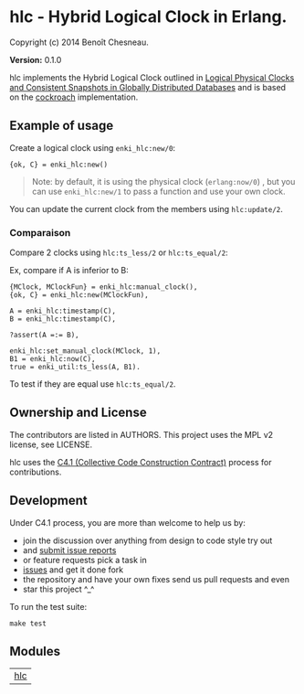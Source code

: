 

# hlc - Hybrid Logical Clock in Erlang. #

Copyright (c) 2014 Benoît Chesneau.

__Version:__ 0.1.0

hlc implements the Hybrid Logical Clock outlined in [Logical Physical Clocks
and Consistent Snapshots in Globally Distributed
Databases](http://www.cse.buffalo.edu/tech-reports/2014-04.pdf) and is based
on the [cockroach](https://github.com/cockroachdb/cockroach/blob/master/util/hlc/hlc.go) implementation.

## Example of usage

Create a logical clock using `enki_hlc:new/0`:

```
{ok, C} = enki_hlc:new()
```

> Note: by default, it is using the physical clock (`erlang:now/0`) , but you
> can use `enki_hlc:new/1` to pass a function and use your own clock.

You can update the current clock from the members using `hlc:update/2`.

### Comparaison

Compare 2 clocks using `hlc:ts_less/2` or `hlc:ts_equal/2`:

Ex, compare if A is inferior to B:

```
{MClock, MClockFun} = enki_hlc:manual_clock(),
{ok, C} = enki_hlc:new(MClockFun),

A = enki_hlc:timestamp(C),
B = enki_hlc:timestamp(C),

?assert(A =:= B),

enki_hlc:set_manual_clock(MClock, 1),
B1 = enki_hlc:now(C),
true = enki_util:ts_less(A, B1).
```

To test if they are equal use `hlc:ts_equal/2`.

## Ownership and License

The contributors are listed in AUTHORS. This project uses the MPL v2
license, see LICENSE.

hlc uses the [C4.1 (Collective Code Construction
Contract)](http://rfc.zeromq.org/spec:22) process for contributions.

## Development

Under C4.1 process, you are more than welcome to help us by:

* join the discussion over anything from design to code style try out
* and [submit issue reports](https://github.com/refuge/hlc/issues/new)
* or feature requests pick a task in
* [issues](https://github.com/refuge/hlc/issues) and get it done fork
* the repository and have your own fixes send us pull requests and even
* star this project ^_^

To  run the test suite:

```
make test
```



## Modules ##


<table width="100%" border="0" summary="list of modules">
<tr><td><a href="http://github.com/refuge/hlc/blob/master/doc/hlc.md" class="module">hlc</a></td></tr></table>


